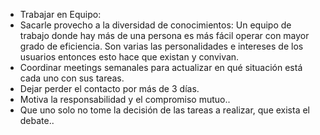 - Trabajar en Equipo:
- Sacarle provecho a la diversidad de conocimientos: Un equipo de trabajo donde hay más de una persona es más fácil  operar con mayor grado de eficiencia. Son varias las personalidades e intereses de los usuarios entonces esto hace que existan y convivan.
- Coordinar meetings semanales para actualizar en qué situación está cada uno con sus tareas.
- Dejar perder el contacto por más de 3 días.
-  Motiva la responsabilidad y el compromiso mutuo..
- Que uno solo no tome la decisión de las tareas a realizar, que exista el debate..

